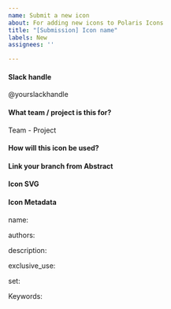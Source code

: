```yaml
---
name: Submit a new icon
about: For adding new icons to Polaris Icons
title: "[Submission] Icon name"
labels: New
assignees: ''

---
```


<!--
  Please follow this template to submit a new icon. First check
  Abstract or https://polaris-icons.shopify.com to see if the icon
  you need already exists.

  Any questions? https://vault.shopify.com/Polaris-icon-creation-guidelines
  or #polaris-icons on Slack
-->

#### Slack handle

@yourslackhandle

#### What team / project is this for?

Team - Project

#### How will this icon be used?

<!--
  Please include any relevant images, the reason you are
  creating this icon, and any additional context.
-->

#### Link your branch from Abstract

<!--
  Make sure you've created a branch with your new icon
  inside of Abstract (Polaris - Icons project) and link it here
-->

#### Icon SVG

<!--
  Where can we find the icon (SVG)? Hint: Upload it to GDrive
-->

#### Icon Metadata

<!--
  If you're adding a new icon, the following metadata needs
  to be completed before we can accept this contribution.

  You can find example metadata files in any `.yml` file
  here: https://github.com/Shopify/polaris-icons/tree/master/packages/polaris-icons-raw/icons/polaris
-->

name:

<!--
  Eg. Arrow down.
-->

authors:

<!--
  One or more contributors with slack handle
  (Eg. Casey Smith @caseysmith).
-->

description:

<!--
  Please use this guide to create descriptions:
  https://bit.ly/2GdMpmg).
-->

exclusive_use:

<!--
  Only fill this if the icon should only be used in a specific
  areas of the admin (Eg. Orders).
-->

set:

<!--
  Choose major, minor or spot.
-->

Keywords:

<!--
  Multiple words that could be associated with this icon when
  searching. Think shape, use, name, etc. (Eg, arrow, up, expand).
-->
